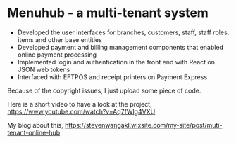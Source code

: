 # Menuhub - a multi-tenant system
-	Developed the user interfaces for branches, customers, staff, staff roles, items and other base entities
-	Developed payment and billing management components that enabled online payment processing
-	Implemented login and authentication in the front end with React on JSON web tokens
-	Interfaced with EFTPOS and receipt printers on Payment Express

Because of the copyright issues, I just upload some piece of code.

Here is a short video to have a look at the project, https://www.youtube.com/watch?v=Aq7fWlg4VXU

My blog about this, https://stevenwangakl.wixsite.com/my-site/post/muti-tenant-online-hub


